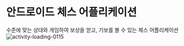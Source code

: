 # 안드로이드 체스 어플리케이션
수준에 맞는 상대와 게임하여 보상을 얻고, 기보를 볼 수 있는 체스 어플리케이션  \
![activity-loading-0115](https://user-images.githubusercontent.com/37973204/51608664-7a8c2280-1f5b-11e9-80d9-00d713ac56bf.gif)

